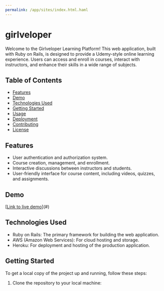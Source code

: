 ```yaml
---
permalink: /app/sites/index.html.haml
---
```

# girlveloper

Welcome to the Girlveloper Learning Platform! This web application, built with Ruby on Rails, is designed to provide a Udemy-style online learning experience. Users can access and enroll in courses, interact with instructors, and enhance their skills in a wide range of subjects.

## Table of Contents

- [Features](#features)
- [Demo](#demo)
- [Technologies Used](#technologies-used)
- [Getting Started](#getting-started)
- [Usage](#usage)
- [Deployment](#deployment)
- [Contributing](#contributing)
- [License](#license)

## Features

- User authentication and authorization system.
- Course creation, management, and enrollment.
- Interactive discussions between instructors and students.
- User-friendly interface for course content, including videos, quizzes, and assignments.

## Demo

[[Link to live demo](https://iseitz.github.io/girlveloper/)](#)

## Technologies Used

- Ruby on Rails: The primary framework for building the web application.
- AWS (Amazon Web Services): For cloud hosting and storage.
- Heroku: For deployment and hosting of the production application.

## Getting Started

To get a local copy of the project up and running, follow these steps:

1. Clone the repository to your local machine:
